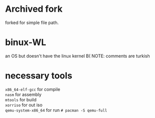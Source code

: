 # Archived fork
forked for simple file path.
# binux-WL
an OS but doesn't have the linux kernel B(
NOTE: comments are turkish

# necessary tools
`x86_64-elf-gcc` for compile           
`nasm` for assembly               
`mtools` for build                
`xorriso` for out iso                     
`qemu-system-x86_64` for run `# pacman -S qemu-full`         

